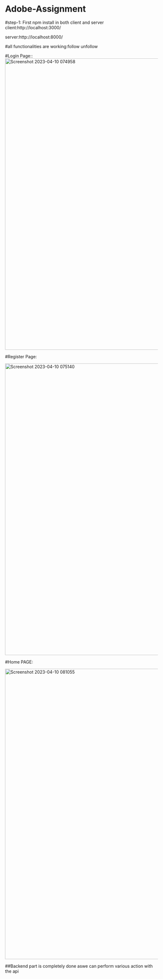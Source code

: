 # Adobe-Assignment

#step-1:
First npm install in both client and server </br>
client:http://localhost:3000/   </br>


server:http://localhost:8000/

#all functionalities are working:follow unfollow

#Login Page::
<img width="959" alt="Screenshot 2023-04-10 074958" src="https://user-images.githubusercontent.com/92006074/230813025-462ac589-5e9d-42ff-a838-6035dc490614.png">


#Register Page:

<img width="960" alt="Screenshot 2023-04-10 075140" src="https://user-images.githubusercontent.com/92006074/230813373-0b0f2172-3007-4378-9853-574d32c99370.png">

#Home PAGE:



<img width="956" alt="Screenshot 2023-04-10 081055" src="https://user-images.githubusercontent.com/92006074/230814895-179859ad-2559-4db4-a375-67dcb5887049.png">





##Backend part is completely done aswe can perform various action with the api

